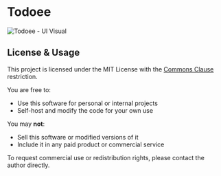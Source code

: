 # Todoee

![Todoee - UI Visual](https://github.com/user-attachments/assets/3a7a71b4-96aa-4786-8c3a-5ab6fb469586)


## License & Usage

This project is licensed under the MIT License with the [Commons Clause](https://commonsclause.com) restriction.

You are free to:
- Use this software for personal or internal projects
- Self-host and modify the code for your own use

You may **not**:
- Sell this software or modified versions of it
- Include it in any paid product or commercial service

To request commercial use or redistribution rights, please contact the author directly.
